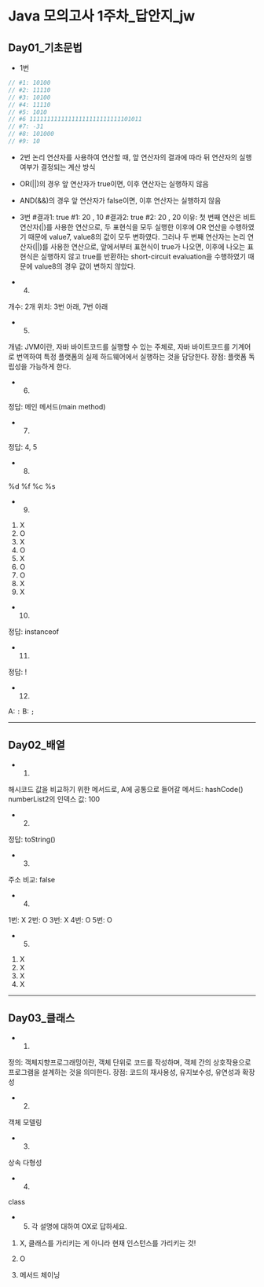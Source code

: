 # Java 모의고사 1주차_답안지_jw

## Day01_기초문법

* 1번
```java
// #1: 10100
// #2: 11110
// #3: 10100
// #4: 11110
// #5: 1010
// #6 11111111111111111111111111101011
// #7: -31
// #8: 101000
// #9: 10
```

* 2번
논리 연산자를 사용하여 연산할 때, 앞 연산자의 결과에 따라 뒤 연산자의 실행 여부가 결정되는 계산 방식
* OR(||)의 경우 앞 연산자가 true이면, 이후 연산자는 실행하지 않음
* AND(&&)의 경우 앞 연산자가 false이면, 이후 연산자는 실행하지 않음

* 3번
#결과1: true
#1: 20 , 10
#결과2: true
#2: 20 , 20
이유: 첫 번째 연산은 비트 연산자(|)를 사용한 연산으로, 두 표현식을 모두 실행한 이후에 OR 연산을 수행하였기 때문에 value7, value8의 값이 모두 변하였다.
그러나 두 번째 연산자는 논리 연산자(||)를 사용한 연산으로, 앞에서부터 표현식이 true가 나오면, 이후에 나오는 표현식은 실행하지 않고 true를 반환하는 short-circuit evaluation을 수행하였기 때문에 value8의 경우 값이 변하지 않았다.

* 4. 
개수: 2개
위치: 3번 아래, 7번 아래

* 5.
개념: JVM이란, 자바 바이트코드를 실행할 수 있는 주체로, 자바 바이트코드를 기계어로 번역하여 특정 플랫폼의 실제 하드웨어에서 실행하는 것을 담당한다.
장점: 플랫폼 독립성을 가능하게 한다.

* 6. 
정답: 메인 메서드(main method)

* 7. 
정답: 4, 5

* 8.
%d
%f
%c
%s

* 9. 
1. X
2. O
3. X
4. O
5. X
6. O
7. O
8. X
9. X

* 10. 
정답: instanceof

* 11.
정답: !

* 12.
A: `:`
B: `;`

---
## Day02_배열

* 1. 
해시코드 값을 비교하기 위한 메서드로, A에 공통으로 들어갈 메서드: hashCode()
numberList2의 인덱스 값: 100

* 2. 
정답: toString()

* 3. 
주소 비교: false

* 4.
1번: X
2번: O
3번: X
4번: O
5번: O

* 5.
1. X
2. X
3. X
4. X


---
## Day03_클래스

* 1.
정의: 객체지향프로그래밍이란, 객체 단위로 코드를 작성하며, 객체 간의 상호작용으로 프로그램을 설계하는 것을 의미한다.
장점: 코드의 재사용성, 유지보수성, 유연성과 확장성

* 2. 
객체 모델링

* 3. 
상속
다형성

* 4.
class

* 5. 각 설명에 대하여 OX로 답하세요.
1. X, 클래스를 가리키는 게 아니라 현재 인스턴스를 가리키는 것!
2. O

6. 메서드 체이닝